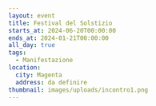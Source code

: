 ```yaml
---
layout: event
title: Festival del Solstizio
starts_at: 2024-06-20T00:00:00
ends_at: 2024-01-21T00:00:00
all_day: true
tags:
  - Manifestazione
location:
  city: Magenta
  address: da definire
thumbnail: images/uploads/incontro1.png
---
```

